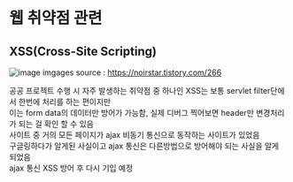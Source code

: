 # 웹 취약점 관련
## XSS(Cross-Site Scripting)
![image](https://user-images.githubusercontent.com/44331989/123351205-96b2a480-d597-11eb-8ac1-b4f2b55536ca.png)
imgages source : https://noirstar.tistory.com/266 <br>

공공 프로젝트 수행 시 자주 발생하는 취약점 중 하나인 XSS는 보통 servlet filter단에서 한번에 처리를 하는 편이지만 <br>
이는 form data의 데이터만 방어가 가능함, 실제 디버그 찍어보면 header만 변경처리가 되는 걸 확인 할 수 있음<br>
사이트 중 거의 모든 페이지가 ajax 비동기 통신으로 동작하는 사이트가 있었음 <br>
구글링하다가 알게된 사실이고 ajax 통신은 다른방법으로 방어해야 되는 사실을 알게 되었음 <br>
ajax 통신 XSS 방어 후 다시 기입 예정
